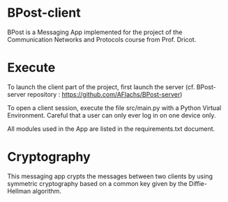 # BPost-client

BPost is a Messaging App implemented for the project of the Communication Networks and Protocols course from Prof. Dricot.

# Execute
To launch the client part of the project, first launch the server (cf. BPost-server repository : https://github.com/AFlachs/BPost-server)

To open a client session, execute the file src/main.py with a Python Virtual Environment. Careful that a user can only ever log in on one device only.

All modules used in the App are listed in the requirements.txt document.

# Cryptography 
This messaging app crypts the messages between two clients by using symmetric cryptography based on a common key given by the Diffie-Hellman algorithm.
